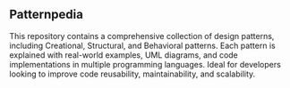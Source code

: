 ## Patternpedia
This repository contains a comprehensive collection of design patterns, including Creational, Structural, and Behavioral patterns. Each pattern is explained with real-world examples, UML diagrams, and code implementations in multiple programming languages. Ideal for developers looking to improve code reusability, maintainability, and scalability.
